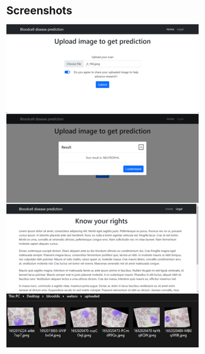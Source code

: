 # Screenshots

![](screenshots/home.png)
![](screenshots/home_prediction.png)
![](screenshots/legal_lipsum.png)
![](screenshots/uploaded.png)

